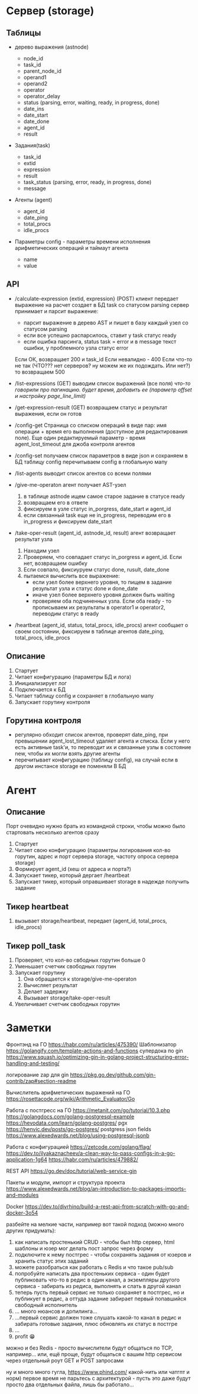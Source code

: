Сервер (storage)
======

Таблицы
-------

- дерево выражения (astnode)
    - node_id
    - task_id
    - parent_node_id
    - operand1
    - operand2
    - operator
    - operator_delay
    - status (parsing, error, waiting, ready, in progress, done)
    - date_ins
    - date_start
    - date_done
    - agent_id
    - result

- Задания(task)
    - task_id
    - extid
    - expression
    - result
    - task_status (parsing, error, ready, in progress, done)
    - message
 
- Агенты (agent)
    - agent_id
    - date_ping
    - total_procs
    - idle_procs


- Параметры config - параметры времени исполнения арифметических операций и таймаут агента
    - name
    - value

API
---
- /calculate-expression {extid, expression} (POST)
  клиент передает выражение на расчет
  создает в БД task со статусом parsing
  сервер принимает и парсит выражение:
    - парсит выражение в дерево AST и пишет в базу каждый узел со статусом parsing
    - если все успешно распарсилось, ставит у task статус ready
    - если ошибка парсинга, status task = error и в message текст ошибки, у проблемного узла статус error 
 
  Если ОК, возвращает 200 и task_id
  Если невалидно - 400
  Если что-то не так (ЧТО??? нет серверов? ну можем же их подождать. Или нет?) то возвращаем 500
  

- /list-expressions (GET)
  выводим список выражений (все поля)
  *что-то говорили про пагинацию. будет время, добавить ее (параметр offset и настройку page_line_limit)*

- /get-expression-result (GET)
    возвращаем статус и результат выражения, если он готов

- /config-get
  Страница со списком операций в виде пар: имя операции + время его выполнения (доступное для редактирования поле).
  Еще один редактируемый параметр - время  agent_lost_timeout для джоба контроля агентов

- /config-set
  получаем список параметров в виде json и сохраняем в БД таблицу config
  перечитываем config в глобальную мапу 

- /list-agents
    выводит список агентов со всеми полями

- /give-me-operaton
    агент получает AST-узел  
    1. в таблице astnode ищем самое старое задание в статусе ready
    2. возвращаем его в ответе
    3. фиксируем в узле статус in_porgress, date_start и agent_id
    4. если связанный task еще не in_progress, переводим его в in_progress и фиксируем date_start


- /take-oper-result (agent_id, astnode_id, result)
    агент возвращает результат узла
    1. Находим узел
    2. Проверяем, что совпадает статус in_porgress и agent_id. Если нет, возвращаем ошибку
    3. Если совпало, фиксиуруем статус done, rusult, date_done
    4. пытаемся вычислить все выражение:
        - если узел более верхнего уровня, то пищем в задание результат узла и статус done и done_date
        - иначе узел более верхнего уровня должен быть waiting 
        - проверяем оба подчиненных узла. Если оба ready - то прописываем их результаты в operator1 и operator2, переводим статус в ready 
  
- /heartbeat (agent_id, status, total_procs, idle_procs)
    агент сообщает о своем состоянии, фиксируем в таблице агентов date_ping, total_procs, idle_procs

Описание
-----------
1. Стартует
2. Читает конфигурацию (параметры БД и лога)
3. Инициализирует лог
4. Подключается к БД
5. Читает таблицу config и сохраняет в глобальную мапу
6. Запускает горутину контроля


Горутина контроля
-----------------
- регулярно обходит список агентов, проверят date_ping, при превышении  agent_lost_timeout  удаляет агента и списка. Если у него есть активные task'и, 
то переводит их и связанные узлы в состояние new, чтобы их могли взять другие агенты
- перечитывает конфигурацию (таблицу config), на случай если в другом инстансе storage ее поменяли В БД


Агент
=====

Описание
--------
Порт очевидно нужно брать из командной строки, чтобы можно было стартовать несколько агентов сразу
1. Стартует
2. Читает свою конфигурацию (параметры логирования кол-во горутин, адрес и порт сервера storage, частоту опроса сервера storage)
3. Формирует agent_id (хеш от адреса и порта?)
3. Запускает тикер, который дергает /heartbeat
4. Запускает тикер, который оправшивает storage в надежде получить задание

Тикер heartbeat
---------------
1. вызывает storage/heartbeat, передает (agent_id, total_procs, idle_procs)

Тикер poll_task
---------------
1. Проверяет, что кол-во свбодных горутин больше 0
2. Уменьшает счетчик свободных горутин
3. Запускает горутину
    1. Она обращается к storage/give-me-operaton
    2. Вычисляет результат
    3. Делает задержку
    4. Вызывает storage/take-oper-result
4. Увеличивает счетчик свободных горутин




Заметки
=======
Фронтэнд на ГО https://habr.com/ru/articles/475390/
Шаблонизатор https://golangify.com/template-actions-and-functions
супердока по gin  https://www.squash.io/optimizing-gin-in-golang-project-structuring-error-handling-and-testing/


логирование
zap для gin https://pkg.go.dev/github.com/gin-contrib/zap#section-readme

Вычислитель арифметических выражений на ГО https://rosettacode.org/wiki/Arithmetic_Evaluator/Go

Работа с постгресс на ГО https://metanit.com/go/tutorial/10.3.php
https://golangdocs.com/golang-postgresql-example
https://hevodata.com/learn/golang-postgres/
pgx https://henvic.dev/posts/go-postgres/
postgress json fields https://www.alexedwards.net/blog/using-postgresql-jsonb




Работа с конфигурацией
https://zetcode.com/golang/flag/
https://dev.to/ilyakaznacheev/a-clean-way-to-pass-configs-in-a-go-application-1g64
https://habr.com/ru/articles/479882/

REST API 
https://go.dev/doc/tutorial/web-service-gin

Пакеты и модули, импорт и структура проекта
https://www.alexedwards.net/blog/an-introduction-to-packages-imports-and-modules

Docker
https://dev.to/divrhino/build-a-rest-api-from-scratch-with-go-and-docker-3o54

разбейте на мелкие части, например вот такой подход (можно много других придумать):
1. как написать простенький CRUD - чтобы был http сервер, html шаблоны и юзер мог делать пост запрос через форму
2. подключите к нему постгрес - чтобы сохранять задания от юзеров и хранить статус этих заданий
3. можете разобраться как работать с Redis и что такое pub/sub
4. попробуйте написать два простеньких сервиса - один будет публиковать что-то в редис в один канал, а экземпляры другого сервиса - забирать из редиса, выполнять и слать в другой канал
5. теперь пусть первый сервис не только сохраняет в постгрес, но и публикует в редис, а оттуда задание забирает первый попавшийся свободный исполнитель
6. ... много нюансов и допилинга...
7. ...первый сервис должен тоже слушать какой-то канал в редис и забирать готовые задания, плюс обновлять их статус в постгре
8. ...
99. profit 😁

можно и без Redis - просто вычислители будут общаться по TCP, например... или, ещё проще, будут общаться с вашим http сервисом через отдельный роут GET и POST запросами

ну и много много гугла, https://www.phind.com/ какой-нить или чатгпт и норм)
первое время не парьтесь с архитектурой - пусть это даже будут просто два отдельных файла, лишь бы работало...

